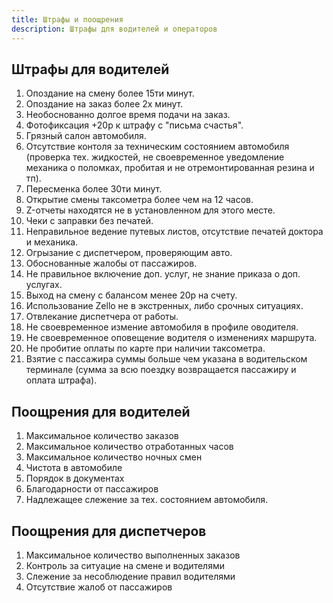 ```yaml
---
title: Штрафы и поощрения
description: Штрафы для водителей и операторов
---
```


## Штрафы для водителей

1. Опоздание на смену более 15ти минут.
1. Опоздание на заказ более 2х минут.
1. Необоснованно долгое время подачи на заказ.
1. Фотофиксация +20р к штрафу с "письма счастья".
1. Грязный салон автомобиля.
1. Отсутствие контоля за техническим состоянием автомобиля (проверка тех. жидкостей, не своевременное уведомление механика о поломках, пробитая и не отремонтированная резина и тп).
1. Пересменка более 30ти минут.
1. Открытие смены таксометра более чем на 12 часов.
1. Z-отчеты находятся не в установленном для этого месте.
1. Чеки с заправки без печатей.
1. Неправильное ведение путевых листов, отсутствие печатей доктора и механика.
1. Огрызание с диспетчером, проверяющим авто.
1. Обоснованные жалобы от пассажиров.
1. Не правильное включение доп. услуг, не знание приказа о доп. услугах.
1. Выход на смену с балансом менее 20р на счету.
1. Использование Zello не в экстренных, либо срочных ситуациях.
1. Отвлекание диспетчера от работы.
1. Не своевременное измение автомобиля в профиле оводителя.
1. Не своевременное оповещение водителя о изменениях маршрута.
1. Не пробитие оплаты по карте при наличии таксометра.
1. Взятие с пассажира суммы больше чем указана в водительском терминале (сумма за всю поездку возвращается пассажиру и оплата штрафа).

## Поощрения для водителей

1. Максимальное количество заказов
1. Максимальное количество отработанных часов
1. Максимальное количество ночных смен
1. Чистота в автомобиле
1. Порядок в документах
1. Благодарности от пассажиров
1. Надлежащее слежение за тех. состоянием автомобиля.

<!-- ## Штрафы для диспетчеров -->

## Поощрения для диспетчеров

1. Максимальное количество выполненных заказов
1. Контроль за ситуацие на смене и водителями
1. Слежение за несоблюдение правил водителями
1. Отсутствие жалоб от пассажиров